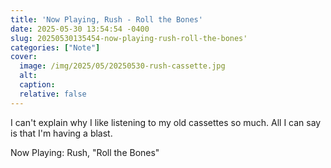 ```yaml
---
title: 'Now Playing, Rush - Roll the Bones'
date: 2025-05-30 13:54:54 -0400
slug: 20250530135454-now-playing-rush-roll-the-bones'
categories: ["Note"]
cover: 
  image: /img/2025/05/20250530-rush-cassette.jpg
  alt: 
  caption: 
  relative: false
---
```


I can't explain why I like listening to my old cassettes so much. All I can say is that I'm having a blast.

Now Playing: Rush, "Roll the Bones"

